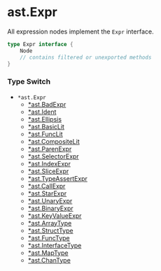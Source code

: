 ast.Expr
========

All expression nodes implement the `Expr` interface.

```go
type Expr interface {
	Node
	// contains filtered or unexported methods
}
```

### Type Switch

-	`*ast.Expr`
	-	[*ast.BadExpr](./BadExpr.md)
	-	[*ast.Ident](./Ident.md)
	-	[*ast.Ellipsis](./Ellipsis.md)
	-	[*ast.BasicLit](./BasicLit.md)
	-	[*ast.FuncLit](./FuncLit.md)
	-	[*ast.CompositeLit](./CompositeLit.md)
	-	[*ast.ParenExpr](./ParenExpr.md)
	-	[*ast.SelectorExpr](./SelectorExpr.md)
	-	[*ast.IndexExpr](./IndexExpr.md)
	-	[*ast.SliceExpr](./SliceExpr.md)
	-	[*ast.TypeAssertExpr](./TypeAssertExpr.md)
	-	[*ast.CallExpr](./CallExpr.md)
	-	[*ast.StarExpr](./StarExpr.md)
	-	[*ast.UnaryExpr](./UnaryExpr.md)
	-	[*ast.BinaryExpr](./BinaryExpr.md)
	-	[*ast.KeyValueExpr](./KeyValueExpr.md)
	-	[*ast.ArrayType](./ArrayType.md)
	-	[*ast.StructType](./StructType.md)
	-	[*ast.FuncType](./FuncType.md)
	-	[*ast.InterfaceType](./InterfaceType.md)
	-	[*ast.MapType](./MapType.md)
	-	[*ast.ChanType](./ChanType.md)
